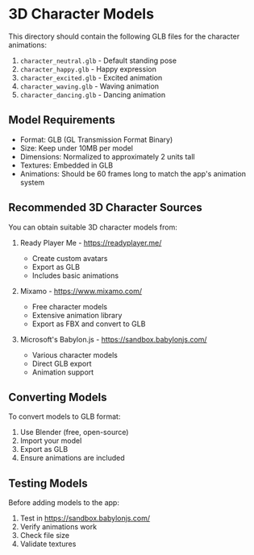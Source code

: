 # 3D Character Models

This directory should contain the following GLB files for the character animations:

1. `character_neutral.glb` - Default standing pose
2. `character_happy.glb` - Happy expression
3. `character_excited.glb` - Excited animation
4. `character_waving.glb` - Waving animation
5. `character_dancing.glb` - Dancing animation

## Model Requirements

- Format: GLB (GL Transmission Format Binary)
- Size: Keep under 10MB per model
- Dimensions: Normalized to approximately 2 units tall
- Textures: Embedded in GLB
- Animations: Should be 60 frames long to match the app's animation system

## Recommended 3D Character Sources

You can obtain suitable 3D character models from:

1. Ready Player Me - https://readyplayer.me/
   - Create custom avatars
   - Export as GLB
   - Includes basic animations

2. Mixamo - https://www.mixamo.com/
   - Free character models
   - Extensive animation library
   - Export as FBX and convert to GLB

3. Microsoft's Babylon.js - https://sandbox.babylonjs.com/
   - Various character models
   - Direct GLB export
   - Animation support

## Converting Models

To convert models to GLB format:
1. Use Blender (free, open-source)
2. Import your model
3. Export as GLB
4. Ensure animations are included

## Testing Models

Before adding models to the app:
1. Test in https://sandbox.babylonjs.com/
2. Verify animations work
3. Check file size
4. Validate textures 